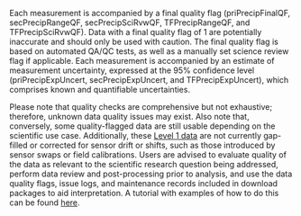 Each measurement is accompanied by a final quality flag (priPrecipFinalQF, secPrecipRangeQF, secPrecipSciRvwQF, TFPrecipRangeQF, and TFPrecipSciRvwQF). Data with a final quality flag of 1 are potentially inaccurate and should only be used with caution. The final quality flag is based on automated QA/QC tests, as well as a manually set science review flag if applicable. Each measurement is accompanied by an estimate of measurement uncertainty, expressed at the 95% confidence level (priPrecipExpUncert, secPrecipExpUncert, and TFPrecipExpUncert), which comprises known and quantifiable uncertainties.

Please note that quality checks are comprehensive but not exhaustive; therefore, unknown data quality issues may exist. Also note that, conversely, some quality-flagged data are still usable depending on the scientific use case. Additionally, these [Level 1 data](https://www.neonscience.org/data-samples/data-management/data-processing) are not currently gap-filled or corrected for sensor drift or shifts, such as those introduced by sensor swaps or field calibrations. Users are advised to evaluate quality of the data as relevant to the scientific research question being addressed, perform data review and post-processing prior to analysis, and use the data quality flags, issue logs, and maintenance records included in download packages to aid interpretation. A tutorial with examples of how to do this can be found [here](https://www.neonscience.org/resources/learning-hub/tutorials/clean-neon-ais-data).
